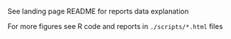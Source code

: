 See landing page README for reports data explanation 

For more figures see R code and reports in ```./scripts/*.html``` files
